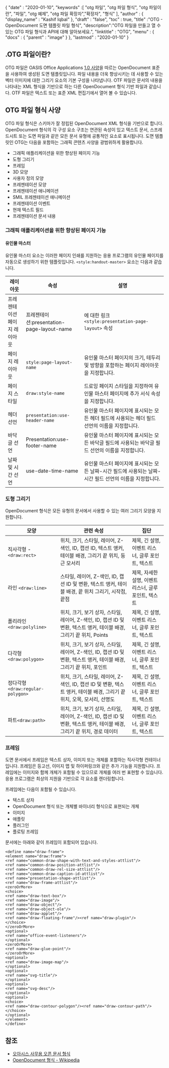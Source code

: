 {
  "date" : "2020-01-10",
  "keywords" :[ "otg 파일", "otg 파일 형식", "otg 파일이란", "파일", "otg 예제", "otg 파일 확장자","확장자", "형식" ],
  "author" : {
    "display_name" : "Kashif Iqbal"
},
  "draft" : "false",
  "toc" : true,
  "title" :"OTG - OpenDocument 도면 템플릿 파일 형식",
  "description":"OTG 파일을 만들고 열 수 있는 OTG 파일 형식과 API에 대해 알아보세요.",
  "linktitle" : "OTG",
  "menu" : {
    "docs" : {
      "parent" : "image"
}
},
  "lastmod" : "2020-01-10"
}

## .OTG 파일이란?

OTG 파일은 OASIS Office Applications [1.0 사양](https://www.oasis-open.org/committees/download.php/12572/OpenDocument-v1.0-os.pdf)을 따르는 OpenDocument 표준을 사용하여 생성된 도면 템플릿입니다. 파일 내용을 더욱 향상시키는 데 사용할 수 있는 벡터 이미지에 대한 그리기 요소의 기본 구성을 나타냅니다. OTF 파일은 문서의 내용을 나타내는 XML 형식을 기반으로 하는 다른 OpenDocument 형식 기반 파일과 같습니다. OTF 파일은 텍스트 또는 표준 XML 편집기에서 열어 볼 수 있습니다.

## OTG 파일 형식 사양 ##

OTG 파일 형식은 스키마가 잘 정립된 OpenDocument XML 형식을 기반으로 합니다. OpenDocument 형식의 각 구성 요소 구조는 연관된 속성이 있고 텍스트 문서, 스프레드시트 또는 도면 파일과 같은 모든 문서 유형에 공통적인 요소로 표시됩니다. 도면 템플릿인 OTG는 다음을 포함하는 그래픽 콘텐츠 사양을 광범위하게 활용합니다.

* 그래픽 애플리케이션을 위한 향상된 페이지 기능
* 도형 그리기
* 프레임
* 3D 모양
* 사용자 정의 모양
* 프레젠테이션 모양
* 프레젠테이션 애니메이션
* SMIL 프레젠테이션 애니메이션
* 프레젠테이션 이벤트
* 현재 텍스트 필드
* 프레젠테이션 문서 내용

### 그래픽 애플리케이션을 위한 향상된 페이지 기능 ###
#### 유인물 마스터 ####

유인물 마스터 요소는 이러한 페이지 인쇄를 지원하는 응용 프로그램의 유인물 페이지를 자동으로 생성하기 위한 템플릿입니다.
`<style:handout-master>` 요소는 다음과 같습니다.

|레이아웃|속성|설명
---|---|---|
|프레젠테이션 페이지 레이아웃|프레젠테이션:presentation-page-layout-name|에 대한 링크`<style:presentation-page-layout>`  속성
|페이지 레이아웃|`style:page-layout-name` | 유인물 마스터 페이지의 크기, 테두리 및 방향을 포함하는 페이지 레이아웃을 지정합니다.
|페이지 스타일|`draw:style-name`|드로잉 페이지 스타일을 지정하여 유인물 마스터 페이지에 추가 서식 속성을 지정합니다.|
|헤더 선언| `presentation:use-header-name`| 유인물 마스터 페이지에 표시되는 모든 헤더 필드에 사용되는 헤더 필드 선언의 이름을 지정합니다.
|바닥글 선언| Presentation:use-footer-name|유인물 마스터 페이지에 표시되는 모든 바닥글 필드에 사용되는 바닥글 필드 선언의 이름을 지정합니다.
|날짜 및 시간 선언|use-date-time-name|유인물 마스터 페이지에 표시되는 모든 날짜-시간 필드에 사용되는 날짜-시간 필드 선언의 이름을 지정합니다.

### 도형 그리기 ###
OpenDocument 형식은 모든 유형의 문서에서 사용할 수 있는 여러 그리기 모양을 지원합니다.

|모양|관련 속성| 집단
---|---|---|
직사각형 - `<draw:rect>` |위치, 크기, 스타일, 레이어, Z-색인, ID, 캡션 ID, 텍스트 앵커, 테이블 배경, 그리기 끝 위치, 둥근 모서리|제목, 긴 설명, 이벤트 리스너, 글루 포인트, 텍스트
라인 `<draw:line>` |스타일, 레이어, Z-색인, ID, 캡션 ID 및 변환, 텍스트 앵커, 테이블 배경, 끝 위치 그리기, 시작점, 끝점|제목, 자세한 설명, 이벤트 리스너, 글루 포인트, 텍스트
폴리라인 `<draw:polyline> `| 위치, 크기, 보기 상자, 스타일, 레이어, Z-색인, ID, 캡션 ID 및 변환, 텍스트 앵커, 테이블 배경, 그리기 끝 위치, Points| 제목, 긴 설명, 이벤트 리스너, 글루 포인트, 텍스트
다각형 `<draw:polygon> `|위치, 크기, 보기 상자, 스타일, 레이어, Z-색인, ID, 캡션 ID 및 변환, 텍스트 앵커, 테이블 배경, 그리기 끝 위치, 포인트|제목, 긴 설명, 이벤트 리스너, 글루 포인트, 텍스트
|정다각형 `<draw:regular-polygon> `|위치, 크기, 스타일, 레이어, Z-색인, ID, 캡션 ID 및 변환, 텍스트 앵커, 테이블 배경, 그리기 끝 위치, 오목, 모서리, 선명도|제목, 긴 설명, 이벤트 리스너, 글루 포인트, 텍스트
|파트`<draw:path> `|위치, 크기, 보기 상자, 스타일, 레이어, Z-색인, ID, 캡션 ID 및 변환, 텍스트 앵커, 테이블 배경, 그리기 끝 위치, 경로 데이터| 제목, 긴 설명, 이벤트 리스너, 글루 포인트, 텍스트

### 프레임 ###
도면 문서에서 프레임은 텍스트 상자, 이미지 또는 개체를 포함하는 직사각형 컨테이너입니다. 프레임은 등고선, 이미지 맵 및 하이퍼링크와 같은 추가 기능을 지원합니다. 프레임에는 이미지와 함께 개체가 포함될 수 있으므로 개체를 여러 번 표현할 수 있습니다. 응용 프로그램은 최상의 지원을 기반으로 각 요소를 렌더링합니다.

프레임에는 다음이 포함될 수 있습니다.
* 텍스트 상자
* OpenDocument 형식 또는 개체별 바이너리 형식으로 표현되는 개체
* 이미지
* 애플릿
* 플러그인
* 플로팅 프레임

문서에는 아래와 같이 프레임이 포함되어 있습니다.

```
<define name="draw-frame">
<element name="draw:frame">
<ref name="common-draw-shape-with-text-and-styles-attlist"/>
<ref name="common-draw-position-attlist"/>
<ref name="common-draw-rel-size-attlist"/>
<ref name="common-draw-caption-id-attlist"/>
<ref name="presentation-shape-attlist"/>
<ref name="draw-frame-attlist"/>
<zeroOrMore>
<choice>
<ref name="draw-text-box"/>
<ref name="draw-image"/>
<ref name="draw-object"/>
<ref name="draw-object-ole"/>
<ref name="draw-applet"/>
<ref name="draw-floating-frame"/><ref name="draw-plugin"/>
</choice>
</zeroOrMore>
<optional>
<ref name="office-event-listeners"/>
</optional>
<zeroOrMore>
<ref name="draw-glue-point"/>
</zeroOrMore>
<optional>
<ref name="draw-image-map"/>
</optional>
<optional>
<ref name="svg-title"/>
</optional>
<optional>
<ref name="svg-desc"/>
</optional>
<optional>
<choice>
<ref name="draw-contour-polygon"/><ref name="draw-contour-path"/>
</choice>
</optional>
</element>
</define>
```

## 참조 ##
* [오아시스 사무용 오픈 문서 형식](https://www.oasis-open.org/committees/tc_home.php?wg_abbrev=office)
* [OpenDocument 형식 - Wikipedia](https://en.wikipedia.org/wiki/OpenDocument)

